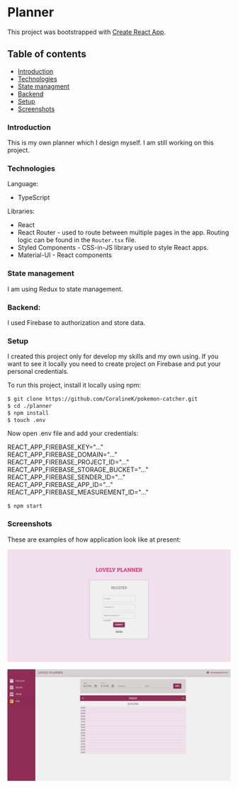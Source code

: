 # Planner

This project was bootstrapped with [Create React App](https://github.com/facebook/create-react-app).

## Table of contents

- [Introduction](#introduction)
- [Technologies](#technologies)
- [State managment](#statemanagnent)
- [Backend](#backend)
- [Setup](#setup)
- [Screenshots](#screenshots)

### Introduction

This is my own planner which I design myself. I am still working on this project.

### Technologies

Language:

- TypeScript

Libraries:

- React
- React Router - used to route between multiple pages in the app. Routing logic can be found in the `Router.tsx` file.
- Styled Components - CSS-in-JS library used to style React apps.
- Material-UI - React components

### State management

I am using Redux to state management.

### Backend:

I used Firebase to authorization and store data.

### Setup

I created this project only for develop my skills and my own using. If you want to see it locally you need to create project on Firebase and put your personal credentials.

To run this project, install it locally using npm:

```
$ git clone https://github.com/CoralineK/pokemon-catcher.git
$ cd ./planner
$ npm install
$ touch .env
```

Now open .env file and add your credentials:

REACT_APP_FIREBASE_KEY="..." <br />
REACT_APP_FIREBASE_DOMAIN="..." <br />
REACT_APP_FIREBASE_PROJECT_ID="..." <br />
REACT_APP_FIREBASE_STORAGE_BUCKET="..." <br />
REACT_APP_FIREBASE_SENDER_ID="..." <br />
REACT_APP_FIREBASE_APP_ID="..." <br />
REACT_APP_FIREBASE_MEASUREMENT_ID="..."

```
$ npm start
```

### Screenshots

These are examples of how application look like at present:

![register](images/register.PNG)

![day](images/day.PNG)
